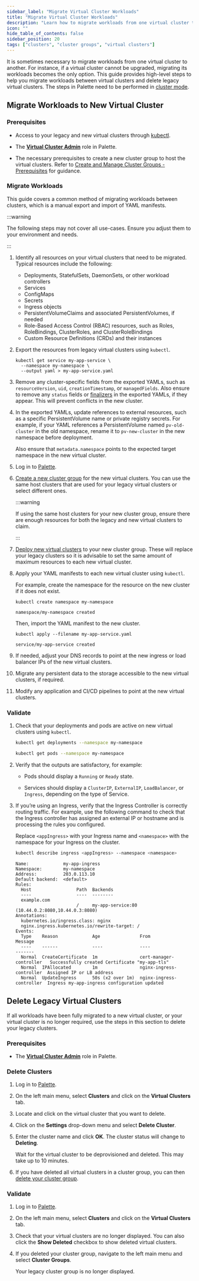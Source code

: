 ```yaml
---
sidebar_label: "Migrate Virtual Cluster Workloads"
title: "Migrate Virtual Cluster Workloads"
description: "Learn how to migrate workloads from one virtual cluster to another and delete legacy clusters."
icon: ""
hide_table_of_contents: false
sidebar_position: 20
tags: ["clusters", "cluster groups", "virtual clusters"]
---
```


It is sometimes necessary to migrate workloads from one virtual cluster to another. For instance, if a virtual cluster
cannot be upgraded, migrating its workloads becomes the only option. This guide provides high-level steps to help you
migrate workloads between virtual clusters and delete legacy virtual clusters. The steps in Palette need to be performed
in [cluster mode](../../introduction/palette-modes.md).

## Migrate Workloads to New Virtual Cluster

### Prerequisites

- Access to your legacy and new virtual clusters through [kubectl](https://kubernetes.io/docs/reference/kubectl/).

- The
  [**Virtual Cluster Admin**](../../user-management/palette-rbac/project-scope-roles-permissions.md#virtual-cluster)
  role in Palette.

- The necessary prerequisites to create a new cluster group to host the virtual clusters. Refer to
  [Create and Manage Cluster Groups - Prerequisites](../cluster-groups/create-cluster-group.md#prerequisites) for
  guidance.

### Migrate Workloads

This guide covers a common method of migrating workloads between clusters, which is a manual export
and import of YAML manifests.

:::warning

The following steps may not cover all use-cases. Ensure you adjust them to your environment and needs.

:::

1. Identify all resources on your virtual clusters that need to be migrated. Typical resources include the following:

   - Deployments, StatefulSets, DaemonSets, or other workload controllers
   - Services
   - ConfigMaps
   - Secrets
   - Ingress objects
   - PersistentVolumeClaims and associated PersistentVolumes, if needed
   - Role-Based Access Control (RBAC) resources, such as Roles, RoleBindings, ClusterRoles, and ClusterRoleBindings
   - Custom Resource Definitions (CRDs) and their instances

2. Export the resources from legacy virtual clusters using `kubectl`.

   ```shell hideClipboard title="Service export example"
   kubectl get service my-app-service \
     --namespace my-namespace \
     --output yaml > my-app-service.yaml
   ```

3. Remove any cluster-specific fields from the exported YAMLs, such as `resourceVersion`, `uid`, `creationTimestamp`, or
   `managedFields`. Also ensure to remove any `status` fields or
   [finalizers](https://kubernetes.io/docs/concepts/overview/working-with-objects/finalizers/) in the exported YAMLs, if
   they appear. This will prevent conflicts in the new cluster.

4. In the exported YAMLs, update references to external resources, such as a specific PersistentVolume name or private
   registry secrets. For example, if your YAML references a PersistentVolume named `pv-old-cluster` in the old
   namespace, rename it to `pv-new-cluster` in the new namespace before deployment.

   Also ensure that `metadata.namespace` points to the expected target namespace in the new virtual cluster.

5. Log in to [Palette](https://console.spectrocloud.com).

6. [Create a new cluster group](../cluster-groups/create-cluster-group.md) for the new virtual clusters. You can use the
   same host clusters that are used for your legacy virtual clusters or select different ones.

   :::warning

   If using the same host clusters for your new cluster group, ensure there are enough resources for both the legacy and
   new virtual clusters to claim.

   :::

7. [Deploy new virtual clusters](./deploy-virtual-cluster.md) to your new cluster group. These will replace your legacy
   clusters so it is advisable to set the same amount of maximum resources to each new virtual cluster.

8. Apply your YAML manifests to each new virtual cluster using `kubectl`.

   For example, create the namespace for the resource on the new cluster if it does not exist.

   ```shell hideClipboard title="Example namespace creation"
   kubectl create namespace my-namespace
   ```

   ```shell hideClipboard title="Example output"
   namespace/my-namespace created
   ```

   Then, import the YAML manifest to the new cluster.

   ```shell hideClipboard title="Service import example"
   kubectl apply --filename my-app-service.yaml
   ```

   ```shell hideClipboard title="Example output"
   service/my-app-service created
   ```

9. If needed, adjust your DNS records to point at the new ingress or load balancer IPs of the new virtual clusters.

10. Migrate any persistent data to the storage accessible to the new virtual clusters, if required.

11. Modify any application and CI/CD pipelines to point at the new virtual clusters.

### Validate

1. Check that your deployments and pods are active on new virtual clusters using `kubectl`.

   ```bash hideClipboard title="Example command to check status of Deployments in a namespace"
   kubectl get deployments --namespace my-namespace
   ```

   ```bash hideClipboard title="Example command to check status of Pods in a namespace"
   kubectl get pods --namespace my-namespace
   ```

2. Verify that the outputs are satisfactory, for example:

   - Pods should display a `Running` or `Ready` state.

   - Services should display a `ClusterIP`, `ExternalIP`, `LoadBalancer`, or `Ingress`, depending on the type of
     Service.

3. If you’re using an Ingress, verify that the Ingress Controller is correctly routing traffic. For example, use the
   following command to check that the Ingress controller has assigned an external IP or hostname and is processing the
   rules you configured.

   Replace `<appIngress>` with your Ingress name and `<namespace>` with the namespace for your Ingress on the cluster.

   ```bash
   kubectl describe ingress <appIngress> --namespace <namespace>
   ```

   ```shell hideClipboard title="Example output"
   Name:             my-app-ingress
   Namespace:        my-namespace
   Address:          203.0.113.10
   Default backend:  <default>
   Rules:
     Host                 Path  Backends
     ----                 ----  --------
     example.com
                          /     my-app-service:80 (10.44.0.2:8080,10.44.0.3:8080)
   Annotations:
     kubernetes.io/ingress.class: nginx
     nginx.ingress.kubernetes.io/rewrite-target: /
   Events:
     Type    Reason             Age               From                      Message
     ----    ------             ----              ----                      -------
     Normal  CreateCertificate  1m                cert-manager-controller   Successfully created Certificate "my-app-tls"
     Normal  IPAllocated        1m                nginx-ingress-controller  Assigned IP or LB address
     Normal  UpdateIngress      50s (x2 over 1m)  nginx-ingress-controller  Ingress my-app-ingress configuration updated
   ```

## Delete Legacy Virtual Clusters

If all workloads have been fully migrated to a new virtual cluster, or your virtual cluster is no longer required, use
the steps in this section to delete your legacy clusters.

### Prerequisites

- The
  [**Virtual Cluster Admin**](../../user-management/palette-rbac/project-scope-roles-permissions.md#virtual-cluster)
  role in Palette.

### Delete Clusters

1. Log in to [Palette](https://console.spectrocloud.com).

2. On the left main menu, select **Clusters** and click on the **Virtual Clusters** tab.

3. Locate and click on the virtual cluster that you want to delete.

4. Click on the **Settings** drop-down menu and select **Delete Cluster**.

5. Enter the cluster name and click **OK**. The cluster status will change to **Deleting**.

   Wait for the virtual cluster to be deprovisioned and deleted. This may take up to 10 minutes.

6. If you have deleted all virtual clusters in a cluster group, you can then
   [delete your cluster group](../cluster-groups/create-cluster-group.md#delete-your-cluster-group).

### Validate

1. Log in to [Palette](https://console.spectrocloud.com).

2. On the left main menu, select **Clusters** and click on the **Virtual Clusters** tab.

3. Check that your virtual clusters are no longer displayed. You can also click the **Show Deleted** checkbox to show
   deleted virtual clusters.

4. If you deleted your cluster group, navigate to the left main menu and select **Cluster Groups**.

   Your legacy cluster group is no longer displayed.
